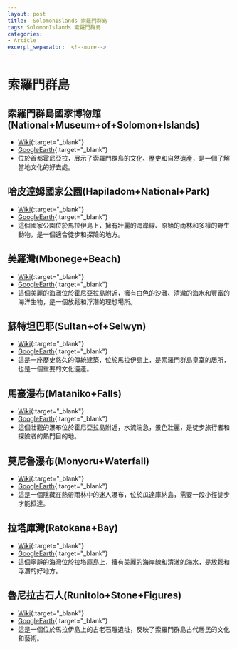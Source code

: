 ```yaml
---
layout: post
title:  SolomonIslands 索羅門群島
tags: SolomonIslands 索羅門群島 
categories:
- Article
excerpt_separator:  <!--more-->
---
```

# 索羅門群島
## 索羅門群島國家博物館(National+Museum+of+Solomon+Islands)
- [Wiki](https://zh.wikipedia.org/w/index.php?search=National+Museum+of+Solomon+Islands "Wiki"){:target="_blank"} 
- [GoogleEarth](https://earth.google.com/web/search/National+Museum+of+Solomon+Islands "GoogleEarth"){:target="_blank"} 
- 位於首都霍尼亞拉，展示了索羅門群島的文化、歷史和自然遺產，是一個了解當地文化的好去處。

## 哈皮達姆國家公園(Hapiladom+National+Park)
- [Wiki](https://zh.wikipedia.org/w/index.php?search=Hapiladom+National+Park "Wiki"){:target="_blank"} 
- [GoogleEarth](https://earth.google.com/web/search/Hapiladom+National+Park "GoogleEarth"){:target="_blank"} 
- 這個國家公園位於馬拉伊島上，擁有壯麗的海岸線、原始的雨林和多樣的野生動物，是一個適合徒步和探險的地方。

## 美羅灣(Mbonege+Beach)
- [Wiki](https://zh.wikipedia.org/w/index.php?search=Mbonege+Beach "Wiki"){:target="_blank"} 
- [GoogleEarth](https://earth.google.com/web/search/Mbonege+Beach "GoogleEarth"){:target="_blank"} 
- 這個美麗的海灘位於霍尼亞拉島附近，擁有白色的沙灘、清澈的海水和豐富的海洋生物，是一個放鬆和浮潛的理想場所。

## 蘇特坦巴耶(Sultan+of+Selwyn)
- [Wiki](https://zh.wikipedia.org/w/index.php?search=Sultan+of+Selwyn "Wiki"){:target="_blank"} 
- [GoogleEarth](https://earth.google.com/web/search/Sultan+of+Selwyn "GoogleEarth"){:target="_blank"} 
- 這是一座歷史悠久的傳統建築，位於馬拉伊島上，是索羅門群島皇室的居所，也是一個重要的文化遺產。

## 馬豪瀑布(Mataniko+Falls)
- [Wiki](https://zh.wikipedia.org/w/index.php?search=Mataniko+Falls "Wiki"){:target="_blank"} 
- [GoogleEarth](https://earth.google.com/web/search/Mataniko+Falls "GoogleEarth"){:target="_blank"} 
- 這個壯觀的瀑布位於霍尼亞拉島附近，水流湍急，景色壯麗，是徒步旅行者和探險者的熱門目的地。

## 莫尼魯瀑布(Monyoru+Waterfall)
- [Wiki](https://zh.wikipedia.org/w/index.php?search=Monyoru+Waterfall "Wiki"){:target="_blank"} 
- [GoogleEarth](https://earth.google.com/web/search/Monyoru+Waterfall "GoogleEarth"){:target="_blank"} 
- 這是一個隱藏在熱帶雨林中的迷人瀑布，位於瓜達庫納島，需要一段小徑徒步才能抵達。

## 拉塔庫灣(Ratokana+Bay)
- [Wiki](https://zh.wikipedia.org/w/index.php?search=Ratokana+Bay "Wiki"){:target="_blank"} 
- [GoogleEarth](https://earth.google.com/web/search/Ratokana+Bay "GoogleEarth"){:target="_blank"} 
- 這個寧靜的海灣位於拉塔庫島上，擁有美麗的海岸線和清澈的海水，是放鬆和浮潛的好地方。

## 魯尼拉古石人(Runitolo+Stone+Figures)
- [Wiki](https://zh.wikipedia.org/w/index.php?search=Runitolo+Stone+Figures "Wiki"){:target="_blank"} 
- [GoogleEarth](https://earth.google.com/web/search/Runitolo+Stone+Figures "GoogleEarth"){:target="_blank"} 
- 這是一個位於馬拉伊島上的古老石雕遺址，反映了索羅門群島古代居民的文化和藝術。

